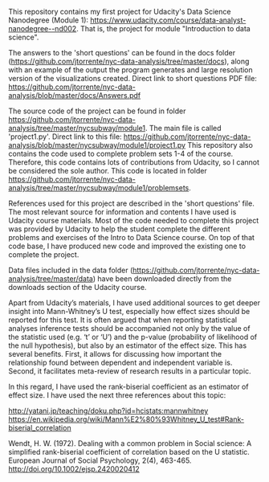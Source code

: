 This repository contains my first project for Udacity's Data Science Nanodegree (Module 1): https://www.udacity.com/course/data-analyst-nanodegree--nd002. That is, the project for module "Introduction to data science".

The answers to the 'short questions' can be found in the docs folder (https://github.com/jtorrente/nyc-data-analysis/tree/master/docs), along with an example of the output the program generates and large resolution version of the visualizations created.
Direct link to short questions PDF file:
https://github.com/jtorrente/nyc-data-analysis/blob/master/docs/Answers.pdf

The source code of the project can be found in folder https://github.com/jtorrente/nyc-data-analysis/tree/master/nycsubway/module1. The main file is called 'project1.py'. Direct link to this file:
https://github.com/jtorrente/nyc-data-analysis/blob/master/nycsubway/module1/project1.py
This repository also contains the code used to complete problem sets 1-4 of the course. Therefore, this code contains lots of contributions from Udacity, so I cannot be considered the sole author. This code is located in folder https://github.com/jtorrente/nyc-data-analysis/tree/master/nycsubway/module1/problemsets.

References used for this project are described in the 'short questions' file. 
The most relevant source for information and contents I have used is Udacity course materials. Most of the code needed to complete this project was provided by Udacity to help the student complete the different problems and exercises of the Intro to Data Science course. On top of that code base, I have produced new code and improved the existing one to complete the project. 

Data files included in the data folder (https://github.com/jtorrente/nyc-data-analysis/tree/master/data) have been downloaded directly from the downloads section of the Udacity course. 

Apart from Udacity’s materials, I have used additional sources to get deeper insight into Mann-Whitney’s U test, especially how effect sizes should be reported for this test. It is often argued that when reporting statistical analyses inference tests should be accompanied not only by the value of the statistic used (e.g. ‘t’ or ‘U’) and the p-value (probability of likelihood of the null hypothesis), but also by an estimator of the effect size. This has several benefits. First, it allows for discussing how important the relationship found between dependent and independent variable is. Second, it facilitates meta-review of research results in a particular topic. 

In this regard, I have used the rank-biserial coefficient as an estimator of effect size. I have used the next three references about this topic:

http://yatani.jp/teaching/doku.php?id=hcistats:mannwhitney
https://en.wikipedia.org/wiki/Mann%E2%80%93Whitney_U_test#Rank-biserial_correlation

Wendt, H. W. (1972). Dealing with a common problem in Social science: A simplified rank-biserial coefficient of correlation based on the U statistic. European Journal of Social Psychology, 2(4), 463-465. http://doi.org/10.1002/ejsp.2420020412
